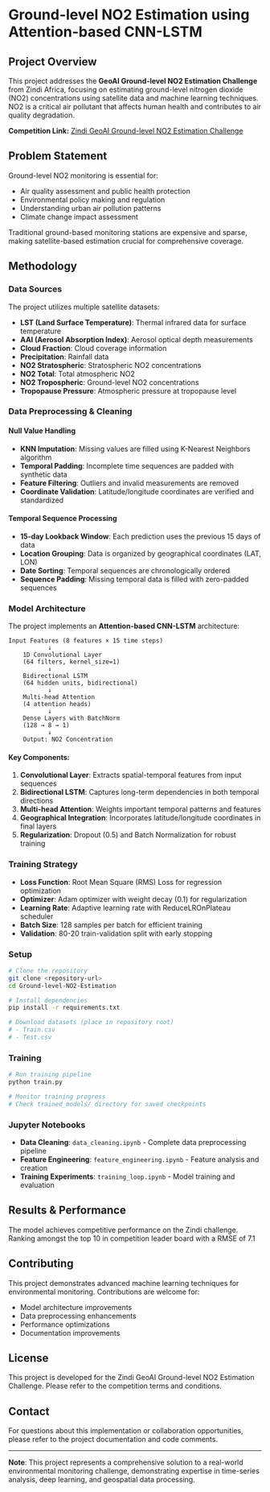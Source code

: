 # Ground-level NO2 Estimation using Attention-based CNN-LSTM

## Project Overview

This project addresses the **GeoAI Ground-level NO2 Estimation Challenge** from Zindi Africa, focusing on estimating ground-level nitrogen dioxide (NO2) concentrations using satellite data and machine learning techniques. NO2 is a critical air pollutant that affects human health and contributes to air quality degradation.

**Competition Link:** [Zindi GeoAI Ground-level NO2 Estimation Challenge](https://zindi.africa/competitions/geoai-ground-level-no2-estimation-challenge)

## Problem Statement

Ground-level NO2 monitoring is essential for:
- Air quality assessment and public health protection
- Environmental policy making and regulation
- Understanding urban air pollution patterns
- Climate change impact assessment

Traditional ground-based monitoring stations are expensive and sparse, making satellite-based estimation crucial for comprehensive coverage.

## Methodology

### Data Sources
The project utilizes multiple satellite datasets:
- **LST (Land Surface Temperature)**: Thermal infrared data for surface temperature
- **AAI (Aerosol Absorption Index)**: Aerosol optical depth measurements
- **Cloud Fraction**: Cloud coverage information
- **Precipitation**: Rainfall data
- **NO2 Stratospheric**: Stratospheric NO2 concentrations
- **NO2 Total**: Total atmospheric NO2
- **NO2 Tropospheric**: Ground-level NO2 concentrations
- **Tropopause Pressure**: Atmospheric pressure at tropopause level

### Data Preprocessing & Cleaning

#### Null Value Handling
- **KNN Imputation**: Missing values are filled using K-Nearest Neighbors algorithm
- **Temporal Padding**: Incomplete time sequences are padded with synthetic data
- **Feature Filtering**: Outliers and invalid measurements are removed
- **Coordinate Validation**: Latitude/longitude coordinates are verified and standardized

#### Temporal Sequence Processing
- **15-day Lookback Window**: Each prediction uses the previous 15 days of data
- **Location Grouping**: Data is organized by geographical coordinates (LAT, LON)
- **Date Sorting**: Temporal sequences are chronologically ordered
- **Sequence Padding**: Missing temporal data is filled with zero-padded sequences

### Model Architecture

The project implements an **Attention-based CNN-LSTM** architecture:

```
Input Features (8 features × 15 time steps)
           ↓
    1D Convolutional Layer
    (64 filters, kernel_size=1)
           ↓
    Bidirectional LSTM
    (64 hidden units, bidirectional)
           ↓
    Multi-head Attention
    (4 attention heads)
           ↓
    Dense Layers with BatchNorm
    (128 → 8 → 1)
           ↓
    Output: NO2 Concentration
```

#### Key Components:

1. **Convolutional Layer**: Extracts spatial-temporal features from input sequences
2. **Bidirectional LSTM**: Captures long-term dependencies in both temporal directions
3. **Multi-head Attention**: Weights important temporal patterns and features
4. **Geographical Integration**: Incorporates latitude/longitude coordinates in final layers
5. **Regularization**: Dropout (0.5) and Batch Normalization for robust training

### Training Strategy

- **Loss Function**: Root Mean Square (RMS) Loss for regression optimization
- **Optimizer**: Adam optimizer with weight decay (0.1) for regularization
- **Learning Rate**: Adaptive learning rate with ReduceLROnPlateau scheduler
- **Batch Size**: 128 samples per batch for efficient training
- **Validation**: 80-20 train-validation split with early stopping


### Setup
```bash
# Clone the repository
git clone <repository-url>
cd Ground-level-NO2-Estimation

# Install dependencies
pip install -r requirements.txt

# Download datasets (place in repository root)
# - Train.csv
# - Test.csv
```

### Training
```bash
# Run training pipeline
python train.py

# Monitor training progress
# Check trained_models/ directory for saved checkpoints
```

### Jupyter Notebooks
- **Data Cleaning**: `data_cleaning.ipynb` - Complete data preprocessing pipeline
- **Feature Engineering**: `feature_engineering.ipynb` - Feature analysis and creation
- **Training Experiments**: `training_loop.ipynb` - Model training and evaluation

## Results & Performance

The model achieves competitive performance on the Zindi challenge. Ranking amongst the top 10 in competition leader board with a RMSE of 7.1

## Contributing

This project demonstrates advanced machine learning techniques for environmental monitoring. Contributions are welcome for:
- Model architecture improvements
- Data preprocessing enhancements
- Performance optimizations
- Documentation improvements

## License

This project is developed for the Zindi GeoAI Ground-level NO2 Estimation Challenge. Please refer to the competition terms and conditions.

## Contact

For questions about this implementation or collaboration opportunities, please refer to the project documentation and code comments.

---

**Note**: This project represents a comprehensive solution to a real-world environmental monitoring challenge, demonstrating expertise in time-series analysis, deep learning, and geospatial data processing.
